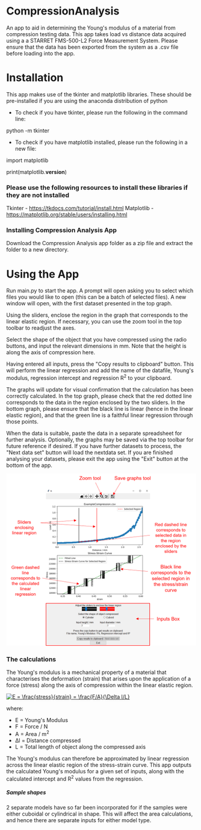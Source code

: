 # CompressionAnalysis
An app to aid in determining the Young's modulus of a material from compression testing data. This app takes load vs distance data acquired using a a STARRET FMS-500-L2 Force Measurement System. Please ensure that the data has been exported from the system as a .csv file before loading into the app.


# Installation
This app makes use of the tkinter and matplotlib libraries. These should be pre-installed if you are using the anaconda distribution of python

* To check if you have tkinter, please run the following in the command line:

python -m tkinter

* To check if you have matplotlib installed, please run the following in a new file:

import matplotlib

print(matplotlib.__version__)


### Please use the following resources to install these libraries if they are not installed

Tkinter - https://tkdocs.com/tutorial/install.html
Matplotlib - https://matplotlib.org/stable/users/installing.html

### Installing Compression Analysis App

Download the Compression Analysis app folder as a zip file and extract the folder to a new directory.

# Using the App

Run main.py to start the app. A prompt will open asking you to select which files you would like to open (this can be a batch of selected files). A new window will open, with the first dataset presented in the top graph. 

Using the sliders, enclose the region in the graph that corresponds to the linear elastic region. If necessary, you can use the zoom tool in the top toolbar to readjust the axes.

Select the shape of the object that you have compressed using the radio buttons, and input the relevant dimensions in mm. Note that the height is along the axis of compression here. 

Having entered all inputs, press the "Copy results to clipboard" button. This will perform the linear regression and add the name of the datafile, Young's modulus, regression intercept and regression R<sup>2</sup> to your clipboard. 

The graphs will update for visual confirmation that the calculation has been correctly calculated. In the top graph, please check that the red dotted line corresponds to the data in the region enclosed by the two sliders. In the bottom graph, please ensure that the black line is linear (hence in the linear elastic region), and that the green line is a faithful linear regression through those points.

When the data is suitable, paste the data in a separate spreadsheet for further analysis. Optionally, the graphs may be saved via the top toolbar for future reference if desired. If you have further datasets to process, the "Next data set" button will load the nextdata set. If you are finished analysing your datasets, please exit the app using the "Exit" button at the bottom of the app. 

![Example Window](/ExampleWindowLabelled.png)

### The calculations

The Young's modulus is a mechanical property of a material that characterises the deformation (strain) that arises upon the application of a force (stress) along the axis of compression within the linear elastic region. 

<a href="https://www.codecogs.com/eqnedit.php?latex=E&space;=&space;\frac{stress}{strain}&space;=&space;\frac{F/A}{\Delta&space;l/L}" target="_blank"><img src="https://latex.codecogs.com/svg.latex?E&space;=&space;\frac{stress}{strain}&space;=&space;\frac{F/A}{\Delta&space;l/L}" title="E = \frac{stress}{strain} = \frac{F/A}{\Delta l/L}" /></a>

where:
* E = Young's Modulus
* F = Force / N
* A = Area / m<sup>2</sup>
* Δl = Distance compressed
* L = Total length of object along the compressed axis

The Young's modulus can therefore be approximated by linear regression across the linear elastic region of the stress-strain curve. This app outputs the calculated Young's modulus for a given set of inputs, along with the calculated intercept and R<sup>2</sup> values from the regression.
  
##### Sample shapes

2 separate models have so far been incorporated for if the samples were either cuboidal or cylindrical in shape. This will affect the area calculations, and hence there are separate inputs for either model type.
